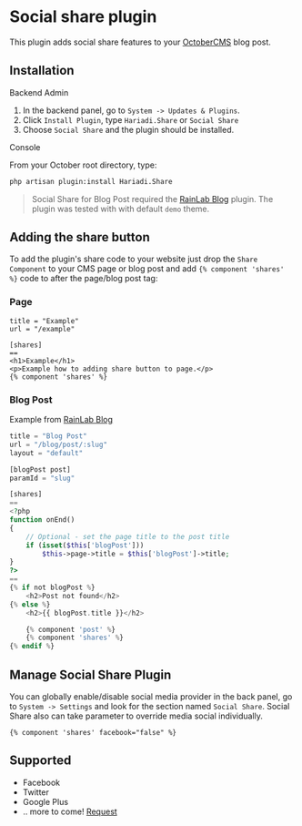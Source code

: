 # Social share plugin

This plugin adds social share features to your [OctoberCMS](http://octobercms.com) blog post.

## Installation

Backend Admin

1. In the backend panel, go to `System -> Updates & Plugins`.
2. Click `Install Plugin`, type `Hariadi.Share` or `Social Share`
3. Choose `Social Share` and the plugin should be installed.

Console

From your October root directory, type:

```bash
php artisan plugin:install Hariadi.Share
```

> Social Share for Blog Post required the [RainLab Blog](http://octobercms.com/plugin/rainlab-blog) plugin. The plugin was tested with with default `demo` theme.

## Adding the share button

To add the plugin's share code to your website just drop the `Share Component` to your CMS page or blog post and add `{% component 'shares' %}` code to after the page/blog post tag:

### Page
```
title = "Example"
url = "/example"

[shares]
==
<h1>Example</h1>
<p>Example how to adding share button to page.</p>
{% component 'shares' %}
```

### Blog Post
Example from [RainLab Blog](http://octobercms.com/plugin/rainlab-blog#documentation)

```php
title = "Blog Post"
url = "/blog/post/:slug"
layout = "default"

[blogPost post]
paramId = "slug"

[shares]
==
<?php
function onEnd()
{
    // Optional - set the page title to the post title
    if (isset($this['blogPost']))
        $this->page->title = $this['blogPost']->title;
}
?>
==
{% if not blogPost %}
    <h2>Post not found</h2>
{% else %}
    <h2>{{ blogPost.title }}</h2>

    {% component 'post' %}
    {% component 'shares' %}
{% endif %}
```

## Manage Social Share Plugin
You can globally enable/disable social media provider in the back panel, go to `System -> Settings` and look for the section named `Social Share`. Social Share also can take parameter to override media social individually.

```
{% component 'shares' facebook="false" %}
```

## Supported

 * Facebook
 * Twitter
 * Google Plus
 * .. more to come! [Request](https://github.com/hariadi/oc-share-plugin/issues/new)
